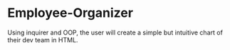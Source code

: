 # Employee-Organizer
Using inquirer and OOP, the user will create a simple but intuitive chart of their dev team in HTML.
